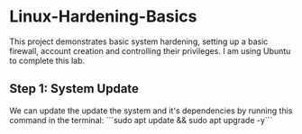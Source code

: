 # Linux-Hardening-Basics

This project demonstrates basic system hardening, setting up a basic firewall, account creation and controlling their privileges. I am using Ubuntu to complete this lab.

<h2>Step 1: System Update</h2>
We can update the update the system and it's dependencies by running this command in the terminal:
```sudo apt update && sudo apt upgrade -y```
